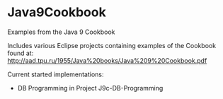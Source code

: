 # Java9Cookbook
Examples from the Java 9 Cookbook 

Includes various Eclipse projects containing examples of the Cookbook found at:
http://aad.tpu.ru/1955/Java%20books/Java%209%20Cookbook.pdf

Current started implementations:
- DB Programming in Project J9c-DB-Programming
